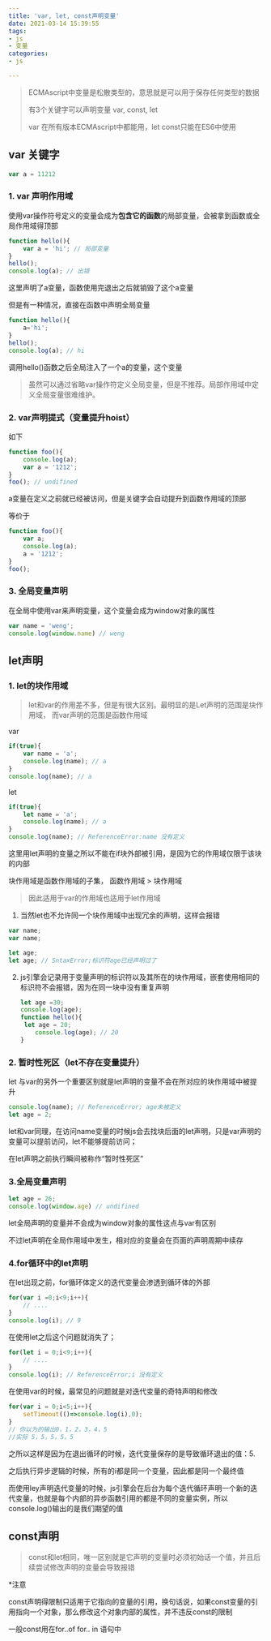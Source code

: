 ```yaml
---
title: 'var, let, const声明变量'
date: 2021-03-14 15:39:55
tags:
- js
- 变量
categories:
- js

---
```


> ECMAscript中变量是松散类型的，意思就是可以用于保存任何类型的数据
>
> 有3个关键字可以声明变量 var, const, let
>
> var 在所有版本ECMAscript中都能用，let const只能在ES6中使用

## var 关键字

```js
var a = 11212	
```

### 1. var 声明作用域

使用var操作符号定义的变量会成为**包含它的函数**的局部变量，会被拿到函数或全局作用域得顶部

```js
function hello(){
	var a = 'hi'; // 局部变量
}
hello();
console.log(a); // 出错
```

这里声明了a变量，函数使用完退出之后就销毁了这个a变量

但是有一种情况，直接在函数中声明全局变量

```js
function hello(){
    a='hi';
}
hello();
console.log(a); // hi
```

调用hello()函数之后全局注入了一个a的变量，这个变量

> 虽然可以通过省略var操作符定义全局变量，但是不推荐。局部作用域中定义全局变量很难维护。

### 2. var声明提式（变量提升hoist）

如下

```js
function foo(){
    console.log(a);
    var a = '1212';
}
foo(); // undifined
```

a变量在定义之前就已经被访问，但是关键字会自动提升到函数作用域的顶部

等价于

```js
function foo(){
    var a;
    console.log(a);
    a = '1212';
}
foo();
```

### 3. 全局变量声明

在全局中使用var来声明变量，这个变量会成为window对象的属性

```js
var name = 'weng';
console.log(window.name) // weng
```



## let声明

### 1. let的块作用域

> let和var的作用差不多，但是有很大区别。最明显的是Let声明的范围是块作用域， 而var声明的范围是函数作用域

var

```js
if(true){
    var name = 'a';
    console.log(name); // a
}
console.log(name); // a
```

let 

```js
if(true){
    let name = 'a';
    console.log(name); // a
}
console.log(name); // ReferenceError:name 没有定义
```

这里用let声明的变量之所以不能在if块外部被引用，是因为它的作用域仅限于该块的内部

块作用域是函数作用域的子集， 函数作用域 > 块作用域

> 因此适用于var的作用域也适用于let作用域



1. 当然let也不允许同一个块作用域中出现冗余的声明，这样会报错

```js
var name;
var name;

let age;
let age; // SntaxError;标识符age已经声明过了
```



2. js引擎会记录用于变量声明的标识符以及其所在的块作用域，嵌套使用相同的标识符不会报错，因为在同一块中没有重复声明

   ```js
   let age =30;
   console.log(age);
   function hello(){
   	let age = 20;
       console.log(age); // 20
   }
   ```

   

### 2. 暂时性死区（let不存在变量提升）

let 与var的另外一个重要区别就是let声明的变量不会在所对应的块作用域中被提升

```js
console.log(name); // ReferenceError; age未被定义
let age = 2;
```

let和var同理，在访问name变量的时候js会去找块后面的let声明，只是var声明的变量可以提前访问，let不能够提前访问；

在let声明之前执行瞬间被称作“暂时性死区”



### 3.全局变量声明

```js
let age = 26;
console.log(window.age) // undifined
```

let全局声明的变量并不会成为window对象的属性这点与var有区别

不过let声明在全局作用域中发生，相对应的变量会在页面的声明周期中续存

### 4.for循环中的let声明

在let出现之前，for循环体定义的迭代变量会渗透到循环体的外部

```js
for(var i =0;i<9;i++){
    // ....
}
console.log(i); // 9
```

在使用let之后这个问题就消失了；

```js
for(let i = 0;i<9;i++){
    // ....
}
console.log(i); // ReferenceError;i 没有定义
```



在使用var的时候，最常见的问题就是对迭代变量的奇特声明和修改

```js
for(var i = 0;i<5;i++){
    setTimeout(()=>console.log(i),0);
}
// 你以为的输出0，1，2，3，4，5
//实际 5，5，5，5，5
```

之所以这样是因为在退出循环的时候，迭代变量保存的是导致循环退出的值：5.

之后执行异步逻辑的时候，所有的i都是同一个变量，因此都是同一个最终值

而使用ley声明迭代变量的时候，js引擎会在后台为每个迭代循环声明一个新的迭代变量，也就是每个内部的异步函数引用的都是不同的变量实例，所以console.log()输出的是我们期望的值



## const声明

> const和let相同，唯一区别就是它声明的变量时必须初始话一个值，并且后续尝试修改声明的变量会导致报错



*注意

const声明得限制只适用于它指向的变量的引用，换句话说，如果const变量的引用指向一个对象，那么修改这个对象内部的属性，并不违反const的限制

一般const用在for..of for.. in 语句中